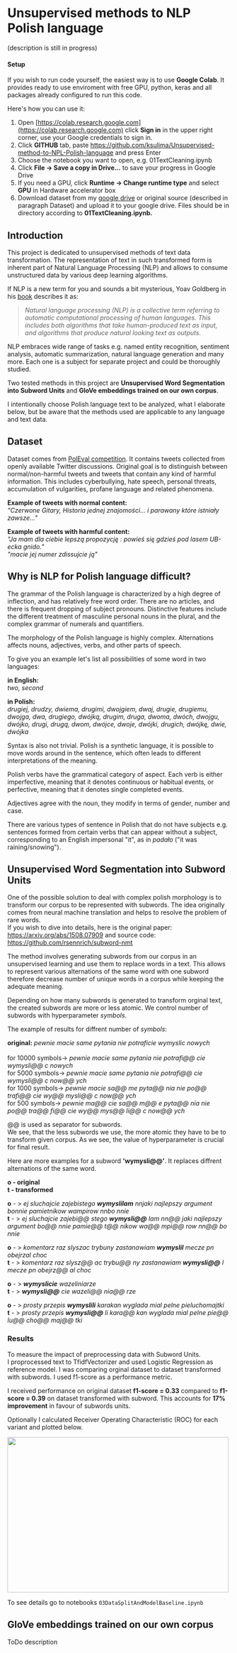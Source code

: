 # Unsupervised methods to NLP Polish language 
(description is still in progress)

#### Setup

If you wish to run code yourself, the easiest way is to use **Google Colab**. It provides ready to use enviroment with free GPU, python, keras and all packages already configured to run this code.

Here's how you can use it:

1. Open [https://colab.research.google.com](https://colab.research.google.com) click **Sign in** in the upper right corner, use your Google credentials to sign in.
2. Click **GITHUB** tab, paste https://github.com/ksulima/Unsupervised-method-to-NPL-Polish-language and press Enter
3. Choose the notebook you want to open, e.g. 01TextCleaning.ipynb
4. Click **File -> Save a copy in Drive...** to save your progress in Google Drive
5. If you need a GPU, click **Runtime -> Change runtime type** and select **GPU** in Hardware accelerator box
6. Download dataset from my [google drive](https://drive.google.com/drive/folders/1F41MZVPitnya9xE4goWDpw_wVHqqNxLG) or original source (described in paragraph Dataset) and upload it to your google drive. Files should be in directory according to **01TextCleaning.ipynb.**




## Introduction

This project is dedicated to unsupervised methods of text data transformation. The representation of text in such transformed form is inherent part of Natural Language Processing (NLP) and allows to consume unstructured data by various deep learning algorithms.

If NLP is a new term for you and sounds a bit mysterious, Yoav Goldberg in his [book](https://www.amazon.com/Language-Processing-Synthesis-Lectures-Technologies/dp/1627052984) describes it as:

>_Natural language processing (NLP) is a collective term referring to automatic computational processing of human languages. This includes both algorithms that take human-produced text as input, and algorithms that produce natural looking text as outputs._

NLP embraces wide range of tasks e.g. named entity recognition, sentiment analysis, automatic summarization, natural language generation and many more. Each one is a subject for separate project and could be thoroughly studied. 


Two tested methods in this project are **Unsupervised Word Segmentation into Subword Units** and **GloVe embeddings trained on our own corpus**.

I intentionally choose Polish language text to be analyzed, what I elaborate below, but be aware that the methods used are applicable to any language and text data.


## Dataset
Dataset comes from [PolEval competition](http://poleval.pl/tasks/task6). It contains tweets collected from openly available Twitter discussions. Original goal is to distinguish between normal/non-harmful tweets and tweets that contain any kind of harmful information. This includes cyberbullying, hate speech, personal threats, accumulation of vulgarities, profane language and related phenomena. 


**Example of tweets with normal content:**<br>
_"Czerwone Gitary, Historia jednej znajomości... i parawany które istniały zawsze…"_

**Example of tweets with harmful content:**<br>
_"Ja mam dla ciebie lepszą propozycję : powieś się gdzieś pod lasem UB-ecka gnido._"<br>
_"macie jej numer zdissujcie ją"_

## Why is NLP for Polish language difficult?

The grammar of the Polish language is characterized by a high degree of inflection, and has relatively free word order. There are no articles, and there is frequent dropping of subject pronouns. Distinctive features include the different treatment of masculine personal nouns in the plural, and the complex grammar of numerals and quantifiers.

The morphology of the Polish language is highly complex. Alternations affects nouns, adjectives, verbs, and other parts of speech. 

To give you an example let's list all possibilities of some word in two languages:<br>

**in English:**<br>
_two, second_<br>

**in Polish:**<br>
_drugiej, drudzy, dwiema, drugimi, dwojgiem, dwaj, drugie, drugiemu, dwojga, dwa, drugiego, dwójką, drugim, druga, dwoma, dwóch, dwojgu, dwójko, drugi, drugą, dwom, dwójce, dwoje, dwójki, drugich, dwójkę, dwie, dwójka_

Syntax is also not trivial. Polish is a synthetic language, it is possible to move words around in the sentence, which often leads to different interpretations of the meaning.

Polish verbs have the grammatical category of aspect. Each verb is either imperfective, meaning that it denotes continuous or habitual events, or perfective, meaning that it denotes single completed events.

Adjectives agree with the noun, they modify in terms of gender, number and case. 

There are various types of sentence in Polish that do not have subjects e.g. sentences formed from certain verbs that can appear without a subject, corresponding to an English impersonal "it", as in _padało_ ("it was raining/snowing").


## Unsupervised Word Segmentation into Subword Units

One of the possible solution to deal with complex polish morphology is to transform our corpus to be represented with subwords. The idea originally comes from neural machine translation and helps to resolve the problem of rare words.<br>
If you wish to dive into details, here is the original paper: https://arxiv.org/abs/1508.07909 and source code: https://github.com/rsennrich/subword-nmt <br>

The method involves generating subwords from our corpus in an unsupervised learning and use them to replace words in a text. This allows to represent various alternations of the same word with one subword therefore decrease number of unique words in a corpus while keeping the adequate meaning. 

Depending on how many subwords is generated to transform orginal text, the created subwords are more or less atomic. We control number of subwords with hyperparameter _symbols_.  

The example of results for diffrent number of _symbols_:

**original:** _pewnie macie same pytania nie potraficie wymyslic nowych_    
<br>
for 10000 symbols</t>->  _pewnie macie same pytania nie potrafi@@ cie wymysli@@ c nowych_ 
<br>
for 5000 symbols</t>->  _pewnie macie same pytania nie potrafi@@ cie wymysli@@ c now@@ ych_
<br>
for 1000 symbols</t>->  _pewnie macie sa@@ me pyta@@ nia nie po@@ trafi@@ cie wy@@ mysli@@ c now@@ ych_
<br>
for 500 symbols</t>->  _pewnie ma@@ cie sa@@ m@@ e pyta@@ nia nie po@@ tra@@ fi@@ cie wy@@ mys@@ li@@ c now@@ ych_

@@ is used as separator for subwords.<br>
We see, that the less subwords we use, the more atomic they have to be to transform given corpus.
As we see, the value of hyperparameter is crucial for final result.

Here are more examples for a subword **'wymysli@@'**. It replaces diffrent alternations of the same word.

**o - original** <br>
**t - transformed**

**o** - > _ej sluchajcie zajebistego **wymyslilam** nnjaki najlepszy argument bonnie pamietnikow wampirow nnbo nnie_ <br>
**t** - > _ej sluchajcie zajebi@@ stego **wymysli@@** lam nn@@ jaki najlepszy argument bo@@ nnie pamie@@ t@@ nikow wa@@ mpi@@ row nn@@ bo nnie_

**o** - > _komentarz raz slyszac trybuny zastanawiam **wymyslil** mecze pn obejrzal choc_ <br>
**t** - > _komentarz raz slysz@@ ac trybu@@ ny zastanawiam **wymysli@@** l mecze pn obejrz@@ al choc_

**o** - > _**wymyslicie** wazeliniarze_ <br>
**t** - > _**wymysli@@** cie wazeli@@ nia@@ rze_

**o** - > _prosty przepis **wymyslili** karakan wyglada mial pelne pieluchomajtki_ <br>
**t** - > _prosty przepis **wymysli@@** li kara@@ kan wyglada mial pelne pie@@ lu@@ cho@@ maj@@ tki_


### Results

To measure the impact of preprocessing data with Subword Units. <br> 
I proprocessed text to TfidfVectorizer and used Logistic Regression as reference model. I was comparing orginal dataset to dataset transformed with subwords. I used f1-score as a performance metric.

I received performance on original dataset **f1-score = 0.33** compared to **f1-score = 0.39** on dataset transformed with subword. This accounts for **17% improvement** in favour of subwords units.

Optionally I calculated Receiver Operating Characteristic (ROC) for each variant and plotted below.

<img src="https://github.com/ksulima/Unsupervised-method-to-NPL-Polish-language/blob/master/images/roc_baseline_subwords.png" width="500" height="350">

To see details go to notebooks `03DataSplitAndModelBaseline.ipynb`

## GloVe embeddings trained on our own corpus
ToDo description
